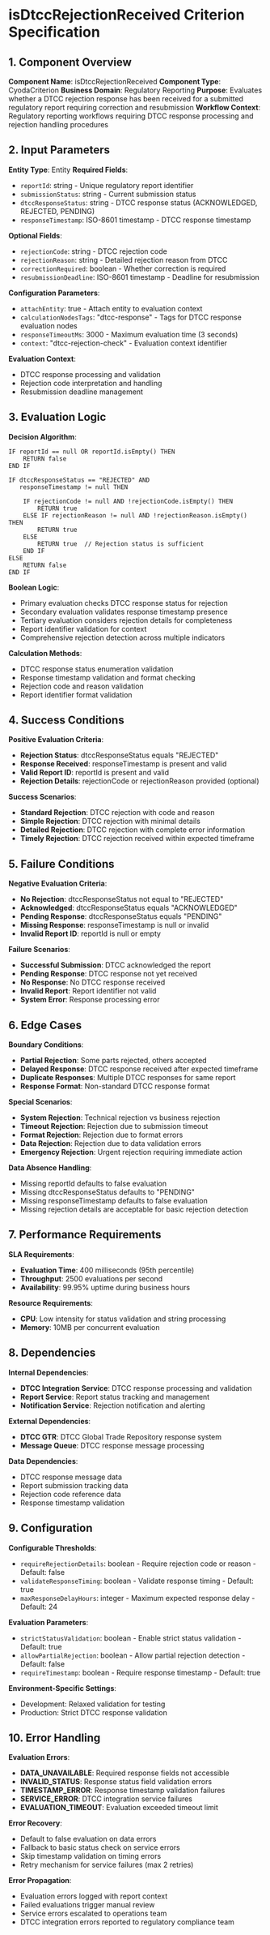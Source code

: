 # isDtccRejectionReceived Criterion Specification

## 1. Component Overview
**Component Name**: isDtccRejectionReceived
**Component Type**: CyodaCriterion
**Business Domain**: Regulatory Reporting
**Purpose**: Evaluates whether a DTCC rejection response has been received for a submitted regulatory report requiring correction and resubmission
**Workflow Context**: Regulatory reporting workflows requiring DTCC response processing and rejection handling procedures

## 2. Input Parameters
**Entity Type**: Entity
**Required Fields**:
- `reportId`: string - Unique regulatory report identifier
- `submissionStatus`: string - Current submission status
- `dtccResponseStatus`: string - DTCC response status (ACKNOWLEDGED, REJECTED, PENDING)
- `responseTimestamp`: ISO-8601 timestamp - DTCC response timestamp

**Optional Fields**:
- `rejectionCode`: string - DTCC rejection code
- `rejectionReason`: string - Detailed rejection reason from DTCC
- `correctionRequired`: boolean - Whether correction is required
- `resubmissionDeadline`: ISO-8601 timestamp - Deadline for resubmission

**Configuration Parameters**:
- `attachEntity`: true - Attach entity to evaluation context
- `calculationNodesTags`: "dtcc-response" - Tags for DTCC response evaluation nodes
- `responseTimeoutMs`: 3000 - Maximum evaluation time (3 seconds)
- `context`: "dtcc-rejection-check" - Evaluation context identifier

**Evaluation Context**:
- DTCC response processing and validation
- Rejection code interpretation and handling
- Resubmission deadline management

## 3. Evaluation Logic
**Decision Algorithm**:
```
IF reportId == null OR reportId.isEmpty() THEN
    RETURN false
END IF

IF dtccResponseStatus == "REJECTED" AND
   responseTimestamp != null THEN
    
    IF rejectionCode != null AND !rejectionCode.isEmpty() THEN
        RETURN true
    ELSE IF rejectionReason != null AND !rejectionReason.isEmpty() THEN
        RETURN true
    ELSE
        RETURN true  // Rejection status is sufficient
    END IF
ELSE
    RETURN false
END IF
```

**Boolean Logic**:
- Primary evaluation checks DTCC response status for rejection
- Secondary evaluation validates response timestamp presence
- Tertiary evaluation considers rejection details for completeness
- Report identifier validation for context
- Comprehensive rejection detection across multiple indicators

**Calculation Methods**:
- DTCC response status enumeration validation
- Response timestamp validation and format checking
- Rejection code and reason validation
- Report identifier format validation

## 4. Success Conditions
**Positive Evaluation Criteria**:
- **Rejection Status**: dtccResponseStatus equals "REJECTED"
- **Response Received**: responseTimestamp is present and valid
- **Valid Report ID**: reportId is present and valid
- **Rejection Details**: rejectionCode or rejectionReason provided (optional)

**Success Scenarios**:
- **Standard Rejection**: DTCC rejection with code and reason
- **Simple Rejection**: DTCC rejection with minimal details
- **Detailed Rejection**: DTCC rejection with complete error information
- **Timely Rejection**: DTCC rejection received within expected timeframe

## 5. Failure Conditions
**Negative Evaluation Criteria**:
- **No Rejection**: dtccResponseStatus not equal to "REJECTED"
- **Acknowledged**: dtccResponseStatus equals "ACKNOWLEDGED"
- **Pending Response**: dtccResponseStatus equals "PENDING"
- **Missing Response**: responseTimestamp is null or invalid
- **Invalid Report ID**: reportId is null or empty

**Failure Scenarios**:
- **Successful Submission**: DTCC acknowledged the report
- **Pending Response**: DTCC response not yet received
- **No Response**: No DTCC response received
- **Invalid Report**: Report identifier not valid
- **System Error**: Response processing error

## 6. Edge Cases
**Boundary Conditions**:
- **Partial Rejection**: Some parts rejected, others accepted
- **Delayed Response**: DTCC response received after expected timeframe
- **Duplicate Responses**: Multiple DTCC responses for same report
- **Response Format**: Non-standard DTCC response format

**Special Scenarios**:
- **System Rejection**: Technical rejection vs business rejection
- **Timeout Rejection**: Rejection due to submission timeout
- **Format Rejection**: Rejection due to format errors
- **Data Rejection**: Rejection due to data validation errors
- **Emergency Rejection**: Urgent rejection requiring immediate action

**Data Absence Handling**:
- Missing reportId defaults to false evaluation
- Missing dtccResponseStatus defaults to "PENDING"
- Missing responseTimestamp defaults to false evaluation
- Missing rejection details are acceptable for basic rejection detection

## 7. Performance Requirements
**SLA Requirements**:
- **Evaluation Time**: 400 milliseconds (95th percentile)
- **Throughput**: 2500 evaluations per second
- **Availability**: 99.95% uptime during business hours

**Resource Requirements**:
- **CPU**: Low intensity for status validation and string processing
- **Memory**: 10MB per concurrent evaluation

## 8. Dependencies
**Internal Dependencies**:
- **DTCC Integration Service**: DTCC response processing and validation
- **Report Service**: Report status tracking and management
- **Notification Service**: Rejection notification and alerting

**External Dependencies**:
- **DTCC GTR**: DTCC Global Trade Repository response system
- **Message Queue**: DTCC response message processing

**Data Dependencies**:
- DTCC response message data
- Report submission tracking data
- Rejection code reference data
- Response timestamp validation

## 9. Configuration
**Configurable Thresholds**:
- `requireRejectionDetails`: boolean - Require rejection code or reason - Default: false
- `validateResponseTiming`: boolean - Validate response timing - Default: true
- `maxResponseDelayHours`: integer - Maximum expected response delay - Default: 24

**Evaluation Parameters**:
- `strictStatusValidation`: boolean - Enable strict status validation - Default: true
- `allowPartialRejection`: boolean - Allow partial rejection detection - Default: false
- `requireTimestamp`: boolean - Require response timestamp - Default: true

**Environment-Specific Settings**:
- Development: Relaxed validation for testing
- Production: Strict DTCC response validation

## 10. Error Handling
**Evaluation Errors**:
- **DATA_UNAVAILABLE**: Required response fields not accessible
- **INVALID_STATUS**: Response status field validation errors
- **TIMESTAMP_ERROR**: Response timestamp validation failures
- **SERVICE_ERROR**: DTCC integration service failures
- **EVALUATION_TIMEOUT**: Evaluation exceeded timeout limit

**Error Recovery**:
- Default to false evaluation on data errors
- Fallback to basic status check on service errors
- Skip timestamp validation on timing errors
- Retry mechanism for service failures (max 2 retries)

**Error Propagation**:
- Evaluation errors logged with report context
- Failed evaluations trigger manual review
- Service errors escalated to operations team
- DTCC integration errors reported to regulatory compliance team
